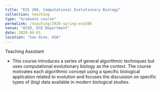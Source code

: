 ```yaml
---
title: "ECE 208, Computational Evolutionary Biology"
collection: teaching
type: "Graduate course"
permalink: /teaching/2020-spring-ece208
venue: "UCSD, ECE Department"
date: 2020-04-01
location: "San Dieo, USA"
---
```


Teaching Assistant
* This course introduces a series of general algorithmic techniques but uses computational evolutionary biology as the context. 
The course motivates each algorithmic concept using a specific biological application related to evolution and focuses 
the discussion on specific types of (big) data available in modern biological studies.
